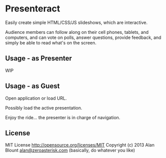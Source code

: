 Presenteract
====================

Easily create simple HTML/CSS/JS slideshows, which are interactive.

Audience members can follow along on their cell phones, tablets, and computers,
and can vote on polls, answer questions, provide feedback, and simply be able
to read what's on the screen.


Usage - as Presenter
--------------------

WIP


Usage - as Guest
--------------------

Open application or load URL.

Possibly load the active presentation.

Enjoy the ride...  the presenter is in charge of navigation.


License
--------------------

MIT License
http://opensource.org/licenses/MIT
Copyright (c) 2013 Alan Blount <alan@zeroasterisk.com>
(basically, do whatever you like)


